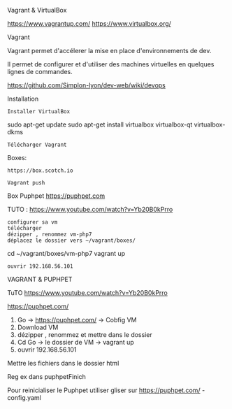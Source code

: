 

Vagrant & VirtualBox


https://www.vagrantup.com/
https://www.virtualbox.org/


Vagrant

 
Vagrant permet d'accélerer la mise en place d'environnements de dev.

Il permet de configurer et d'utiliser des machines virtuelles en quelques lignes de commandes.


https://github.com/Simplon-lyon/dev-web/wiki/devops
 


Installation

    Installer VirtualBox

sudo apt-get update
sudo apt-get install virtualbox virtualbox-qt virtualbox-dkms

    Télécharger Vagrant


Boxes:

    https://box.scotch.io

    Vagrant push
    
    


Box Puphpet   https://puphpet.com


TUTO : https://www.youtube.com/watch?v=Yb20B0kPrro


    configurer sa vm
    télécharger
    dézipper , renommez vm-php7
    déplacez le dossier vers ~/vagrant/boxes/

cd ~/vagrant/boxes/vm-php7
vagrant up

    ouvrir 192.168.56.101



VAGRANT & PUPHPET

TuTO https://www.youtube.com/watch?v=Yb20B0kPrro

https://puphpet.com/

1) Go -> https://puphpet.com/   ->   Cobfig VM
2) Download VM
3) dézipper , renommez  et mettre dans le dossier
4) Cd  Go -> le dossier de VM ->  vagrant up
5) ouvrir 192.168.56.101

Mettre les fichiers dans le dossier   html

Reg ex dans puphpetFinich


Pour reinicialiser le Puphpet utiliser gliser sur https://puphpet.com/   - config.yaml









